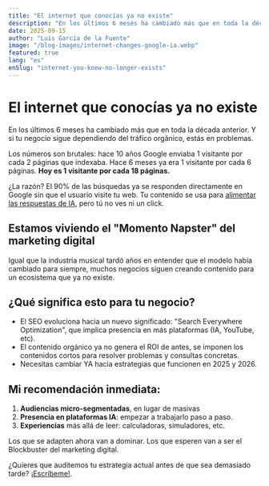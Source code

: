 ```yaml
---
title: "El internet que conocías ya no existe"
description: "En los últimos 6 meses ha cambiado más que en toda la década anterior. Y si tu negocio sigue dependiendo del tráfico orgánico, estás en problemas."
date: 2025-09-15
author: "Luis García de la Fuente"
image: "/blog-images/internet-changes-google-ia.webp"
featured: true
lang: "es"
enSlug: "internet-you-knew-no-longer-exists"
---
```

# El internet que conocías ya no existe

En los últimos 6 meses ha cambiado más que en toda la década anterior. Y si tu negocio sigue dependiendo del tráfico orgánico, estás en problemas.

Los números son brutales: hace 10 años Google enviaba 1 visitante por cada 2 páginas que indexaba. Hace 6 meses ya era 1 visitante por cada 6 páginas. **Hoy es 1 visitante por cada 18 páginas.**

¿La razón? El 90% de las búsquedas ya se responden directamente en Google sin que el usuario visite tu web. Tu contenido se usa para <a href="https://www.reuters.com/sustainability/boards-policy-regulation/rolling-stone-billboard-owner-penske-sues-google-over-ai-overviews-2025-09-14/" rel="nofollow">alimentar las respuestas de IA</a>, pero tú no ves ni un click.

## Estamos viviendo el "Momento Napster" del marketing digital

Igual que la industria musical tardó años en entender que el modelo había cambiado para siempre, muchos negocios siguen creando contenido para un ecosistema que ya no existe.

## ¿Qué significa esto para tu negocio?

- El SEO evoluciona hacia un nuevo significado: "Search Everywhere Optimization", que implica presencia en más plataformas (IA, YouTube, etc). 
- El contenido orgánico ya no genera el ROI de antes, se imponen los contenidos cortos para resolver problemas y consultas concretas.  
- Necesitas cambiar YA hacia estrategias que funcionen en 2025 y 2026. 

## Mi recomendación inmediata:

1. **Audiencias micro-segmentadas**, en lugar de masivas
1. **Presencia en plataformas IA**: empezar a trabajarlo paso a paso. 
3. **Experiencias** más allá de leer: calculadoras, simuladores, etc. 

Los que se adapten ahora van a dominar. Los que esperen van a ser el Blockbuster del marketing digital.

¿Quieres que auditemos tu estrategia actual antes de que sea demasiado tarde? <a href="#" onclick="demo.showModal(); return false;">¡Escríbeme!</a>.